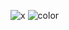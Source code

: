 ![x](https://github.com/user-attachments/assets/8a74fcfa-f9ec-4807-a4ab-3ceba519d15f)
![color](https://github.com/user-attachments/assets/5efe406d-7520-4529-a87e-305a5309d9cb)
